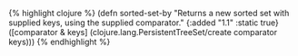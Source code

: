 {% highlight clojure %}
(defn sorted-set-by
  "Returns a new sorted set with supplied keys, using the supplied comparator."
  {:added "1.1"
   :static true} 
  ([comparator & keys]
   (clojure.lang.PersistentTreeSet/create comparator keys)))
{% endhighlight %}
